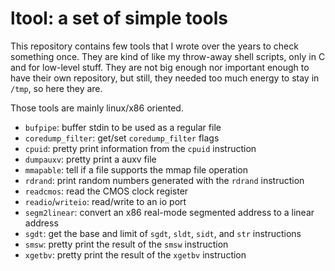 ltool: a set of simple tools
============================

This repository contains few tools that I wrote over the years to check
something once. They are kind of like my throw-away shell scripts, only in C
and for low-level stuff. They are not big enough nor important enough to have
their own repository, but still, they needed too much energy to stay in `/tmp`,
so here they are.

Those tools are mainly linux/x86 oriented.

 - `bufpipe`: buffer stdin to be used as a regular file
 - `coredump_filter`: get/set `coredump_filter` flags
 - `cpuid`: pretty print information from the `cpuid` instruction
 - `dumpauxv`: pretty print a auxv file
 - `mmapable`: tell if a file supports the mmap file operation
 - `rdrand`: print random numbers generated with the `rdrand` instruction
 - `readcmos`: read the CMOS clock register
 - `readio`/`writeio`: read/write to an io port
 - `segm2linear`: convert an x86 real-mode segmented address to a linear address
 - `sgdt`: get the base and limit of `sgdt`, `sldt`, `sidt`, and `str`
   instructions
 - `smsw`: pretty print the result of the `smsw` instruction
 - `xgetbv`: pretty print the result of the `xgetbv` instruction
